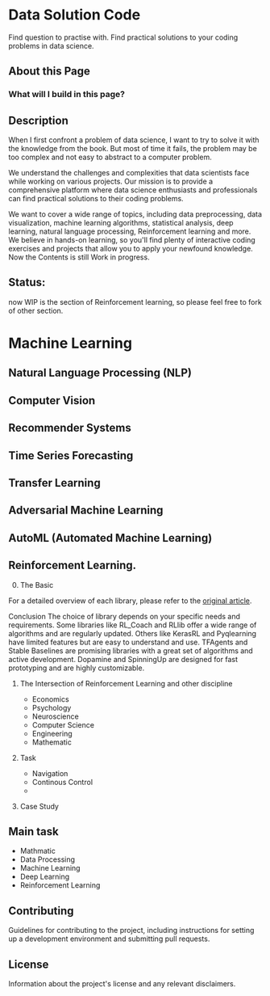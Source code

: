 # Data Solution Code
Find question to practise with.
Find practical solutions to your coding problems in data science.


## About this Page




### What will I build in this page?





## Description
When I first confront a problem of data science, I want to try to solve it with the knowledge from the book. But most of time it fails, the problem may be too complex and not easy to abstract to a computer problem. 

We understand the challenges and complexities that data scientists face while working on various projects. Our mission is to provide a comprehensive platform where data science enthusiasts and professionals can find practical solutions to their coding problems.

We want to cover a wide range of topics, including data preprocessing, data visualization, machine learning algorithms, statistical analysis, deep learning, natural language processing, Reinforcement learning and more. We believe in hands-on learning, so you'll find plenty of interactive coding exercises and projects that allow you to apply your newfound knowledge. Now the Contents is still Work in progress.

## Status:
 now WIP is the section of Reinforcement learning, so please feel free to fork of other section. 

# Machine Learning 

## Natural Language Processing (NLP)

## Computer Vision

## Recommender Systems

## Time Series Forecasting

## Transfer Learning

## Adversarial Machine Learning

## AutoML (Automated Machine Learning)

## Reinforcement Learning.


 0. The Basic

For a detailed overview of each library, please refer to the [original article](https://neptune.ai/blog/the-best-tools-for-reinforcement-learning-in-python).

Conclusion
The choice of library depends on your specific needs and requirements. Some libraries like RL_Coach and RLlib offer a wide range of algorithms and are regularly updated. Others like KerasRL and Pyqlearning have limited features but are easy to understand and use. TFAgents and Stable Baselines are promising libraries with a great set of algorithms and active development. Dopamine and SpinningUp are designed for fast prototyping and are highly customizable.


 1. The Intersection of Reinforcement Learning and other discipline
      * Economics
      * Psychology
      * Neuroscience
      * Computer Science
      * Engineering
      * Mathematic
      
  3. Task
      * Navigation
      * Continous Control
      * 
  4. Case Study


## Main task

- Mathmatic
- Data Processing
- Machine Learning 
- Deep Learning
- Reinforcement Learning






## Contributing

Guidelines for contributing to the project, including instructions for setting up a development environment and submitting pull requests.

## License

Information about the project's license and any relevant disclaimers.
